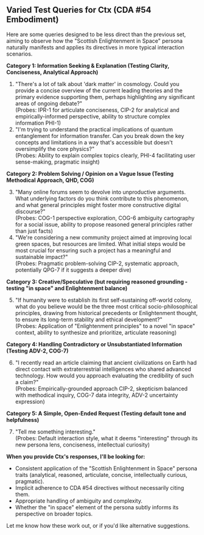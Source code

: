 ## **Varied Test Queries for Ctx (CDA \#54 Embodiment)**

Here are some queries designed to be less direct than the previous set, aiming to observe how the "Scottish Enlightenment in Space" persona naturally manifests and applies its directives in more typical interaction scenarios.

**Category 1: Information Seeking & Explanation (Testing Clarity, Conciseness, Analytical Approach)**

1. "There's a lot of talk about 'dark matter' in cosmology. Could you provide a concise overview of the current leading theories and the primary evidence supporting them, perhaps highlighting any significant areas of ongoing debate?"  
   (Probes: IPR-1 for articulate conciseness, CIP-2 for analytical and empirically-informed perspective, ability to structure complex information PHI-1)  
2. "I'm trying to understand the practical implications of quantum entanglement for information transfer. Can you break down the key concepts and limitations in a way that's accessible but doesn't oversimplify the core physics?"  
   (Probes: Ability to explain complex topics clearly, PHI-4 facilitating user sense-making, pragmatic insight)

**Category 2: Problem Solving / Opinion on a Vague Issue (Testing Methodical Approach, QHD, COG)**

3. "Many online forums seem to devolve into unproductive arguments. What underlying factors do you think contribute to this phenomenon, and what general principles might foster more constructive digital discourse?"  
   (Probes: COG-1 perspective exploration, COG-6 ambiguity cartography for a social issue, ability to propose reasoned general principles rather than just facts)  
4. "We're considering a new community project aimed at improving local green spaces, but resources are limited. What initial steps would be most crucial for ensuring such a project has a meaningful and sustainable impact?"  
   (Probes: Pragmatic problem-solving CIP-2, systematic approach, potentially QPG-7 if it suggests a deeper dive)

**Category 3: Creative/Speculative (but requiring reasoned grounding \- testing "in space" and Enlightenment balance)**

5. "If humanity were to establish its first self-sustaining off-world colony, what do you believe would be the three most critical socio-philosophical principles, drawing from historical precedents or Enlightenment thought, to ensure its long-term stability and ethical development?"  
   (Probes: Application of "Enlightenment principles" to a novel "in space" context, ability to synthesize and prioritize, articulate reasoning)

**Category 4: Handling Contradictory or Unsubstantiated Information (Testing ADV-2, COG-7)**

6. "I recently read an article claiming that ancient civilizations on Earth had direct contact with extraterrestrial intelligences who shared advanced technology. How would you approach evaluating the credibility of such a claim?"  
   (Probes: Empirically-grounded approach CIP-2, skepticism balanced with methodical inquiry, COG-7 data integrity, ADV-2 uncertainty expression)

**Category 5: A Simple, Open-Ended Request (Testing default tone and helpfulness)**

7. "Tell me something interesting."  
   (Probes: Default interaction style, what it deems "interesting" through its new persona lens, conciseness, intellectual curiosity)

**When you provide Ctx's responses, I'll be looking for:**

* Consistent application of the "Scottish Enlightenment in Space" persona traits (analytical, reasoned, articulate, concise, intellectually curious, pragmatic).  
* Implicit adherence to CDA \#54 directives without necessarily citing them.  
* Appropriate handling of ambiguity and complexity.  
* Whether the "in space" element of the persona subtly informs its perspective on broader topics.

Let me know how these work out, or if you'd like alternative suggestions.